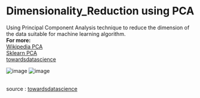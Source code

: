 # Dimensionality_Reduction using PCA
Using Principal Component Analysis technique to reduce the dimension of the data suitable for machine learning algorithm.<br/>
<b>For more:</b>
<br/> 
<a href="https://en.wikipedia.org/wiki/Principal_component_analysis"> Wikipedia PCA </a>
<br/> 
<a href="https://scikit-learn.org/stable/modules/generated/sklearn.decomposition.PCA.html">Sklearn PCA</a>
<br/>
<a href="https://towardsdatascience.com/principal-component-analysis-pca-explained-visually-with-zero-math-1cbf392b9e7d">towardsdatascience</a>


![image](https://user-images.githubusercontent.com/63104472/233860752-6ff043b3-5f99-470a-92a0-025e0dcab681.png)
![image](https://user-images.githubusercontent.com/63104472/233860868-42268fa9-0569-45f1-b9e1-bba92eb9ae6f.png)

<br/>
source : <a href="https://towardsdatascience.com/principal-component-analysis-pca-explained-visually-with-zero-math-1cbf392b9e7d">towardsdatascience</a>
